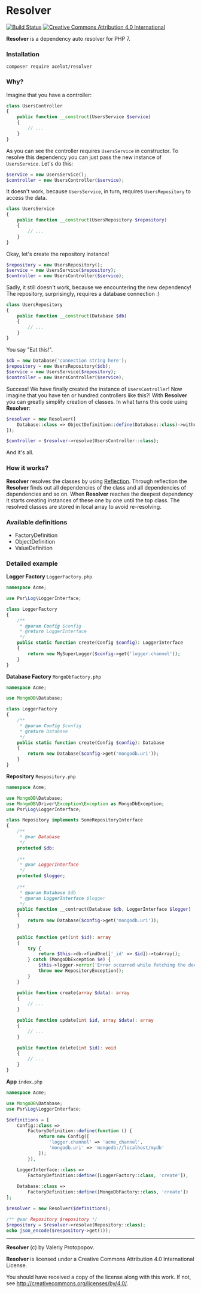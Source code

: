 # Resolver

[![Build Status](https://travis-ci.org/acelot/resolver.svg?branch=master)](https://travis-ci.org/acelot/resolver)
[![Creative Commons Attribution 4.0 International](https://licensebuttons.net/l/by/4.0/80x15.png)](http://creativecommons.org/licenses/by/4.0/)

**Resolver** is a dependency auto resolver for PHP 7.

### Installation

```
composer require acelot/resolver
```

### Why?

Imagine that you have a controller:

```php
class UsersController
{
    public function __construct(UsersService $service)
    {
        // ...
    }
}
```

As you can see the controller requires `UsersService` in constructor. To resolve this dependency you can just pass
the new instance of `UsersService`. Let's do this:

```php
$service = new UsersService();
$controller = new UsersController($service);
```

It doesn't work, because `UsersService`, in turn, requires `UsersRepository` to access the data.

```php
class UsersService
{
    public function __construct(UsersRepository $repository)
    {
        // ...
    }
}
```

Okay, let's create the repository instance!

```php
$repository = new UsersRepository();
$service = new UsersService($repository);
$controller = new UsersController($service);
```

Sadly, it still doesn't work, because we encountering the new dependency! The repository, surprisingly, requires 
a database connection :)

```php
class UsersRepository
{
    public function __construct(Database $db)
    {
        // ...
    }
}
```

You say "Eat this!".

```php
$db = new Database('connection string here');
$repository = new UsersRepository($db);
$service = new UsersService($repository);
$controller = new UsersController($service);
```

Success! We have finally created the instance of `UsersController`!
Now imagine that you have ten or hundred controllers like this?!
With **Resolver** you can greatly simplify creation of classes. 
In what turns this code using **Resolver**:

```php
$resolver = new Resolver([
    Database::class => ObjectDefinition::define(Database::class)->withArgument('connectionString', 'connection string here')
]);

$controller = $resolver->resolve(UsersController::class);
```

And it's all.


### How it works?

**Resolver** resolves the classes by using [Reflection](http://php.net/manual/ru/book.reflection.php).
Through reflection the **Resolver** finds out all dependencies of the class and all dependencies of 
dependencies and so on. When **Resolver** reaches the deepest dependency it starts creating instances 
of these one by one until the top class. The resolved classes are stored in local array to avoid re-resolving.

### Available definitions

- FactoryDefinition
- ObjectDefinition
- ValueDefinition

### Detailed example

**Logger Factory** `LoggerFactory.php`

```php
namespace Acme;

use Psr\Log\LoggerInterface;

class LoggerFactory
{
    /**
     * @param Config $config
     * @return LoggerInterface
     */
    public static function create(Config $config): LoggerInterface
    {
        return new MySuperLogger($config->get('logger.channel'));
    }
}
```

**Database Factory** `MongoDbFactory.php`

```php
namespace Acme;

use MongoDB\Database;

class LoggerFactory
{
    /**
     * @param Config $config
     * @return Database
     */
    public static function create(Config $config): Database
    {
        return new Database($config->get('mongodb.uri'));
    }
}
```

**Repository** `Respository.php`

```php
namespace Acme;

use MongoDB\Database;
use MongoDB\Driver\Exception\Exception as MongoDbException;
use Psr\Log\LoggerInterface;

class Repository implements SomeRepositoryInterface
{
    /**
     * @var Database
     */
    protected $db;
    
    /**
     * @var LoggerInterface
     */
    protected $logger;
        
    /**
     * @param Database $db
     * @param LoggerInterface $logger
     */
    public function __contruct(Database $db, LoggerInterface $logger)
    {
        return new Database($config->get('mongodb.uri'));
    }
    
    public function get(int $id): array
    {
        try {
            return $this->db->findOne(['_id' => $id])->toArray();
        } catch (MongoDbException $e) {
            $this->logger->error('Error occurred while fetching the document!');
            throw new RepositoryException();
        }
    }

    public function create(array $data): array
    {
        // ...
    }

    public function update(int $id, array $data): array
    {
        // ...
    }

    public function delete(int $id): void
    {
        // ...
    }
}
```

**App** `index.php`

```php
namespace Acme;

use MongoDB\Database;
use Psr\Log\LoggerInterface;

$definitions = [
    Config::class =>
        FactoryDefinition::define(function () {
            return new Config([
                'logger.channel' => 'acme_channel',
                'mongodb.uri' => 'mongodb://localhost/mydb'
            ]);
        }),

    LoggerInterface::class => 
        FactoryDefinition::define([LoggerFactory::class, 'create']),
        
    Database::class =>
        FactoryDefinition::define([MongoDbFactory::class, 'create'])
];

$resolver = new Resolver($definitions);

/** @var Repository $repository */
$repository = $resolver->resolve(Repository::class);
echo json_encode($respository->get(1));
```

---

**Resolver** (c) by Valeriy Protopopov.

**Resolver** is licensed under a
Creative Commons Attribution 4.0 International License.

You should have received a copy of the license along with this
work. If not, see <http://creativecommons.org/licenses/by/4.0/>.